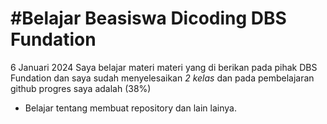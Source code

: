 #Belajar Beasiswa Dicoding DBS Fundation
==
6 Januari 2024
Saya belajar materi materi yang di berikan pada pihak DBS Fundation dan saya sudah menyelesaikan *2 kelas* dan pada pembelajaran github progres saya adalah (38%)
* Belajar tentang membuat repository dan lain lainya.
